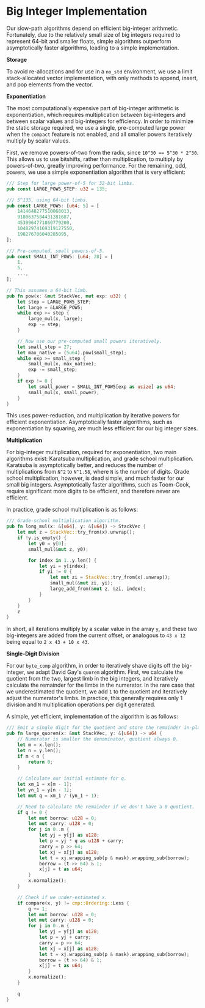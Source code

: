 # Big Integer Implementation

Our slow-path algorithms depend on efficient big-integer arithmetic. Fortunately, due to the relatively small size of big integers required to represent 64-bit and smaller floats, simple algorithms outperform asymptotically faster algorithms, leading to a simple implementation.

**Storage**

To avoid re-allocations and for use in a `no_std` environment, we use a limit stack-allocated vector implementation, with only methods to append, insert, and pop elements from the vector.

**Exponentiation**

The most computationally expensive part of big-integer arithmetic is exponentiation, which requires multiplication between big-integers and between scalar values and big-integers for efficiency. In order to minimize the static storage required, we use a single, pre-computed large power when the `compact` feature is not enabled, and all smaller powers iteratively multiply by scalar values.

First, we remove powers-of-two from the radix, since `10^30 == 5^30 * 2^30`. This allows us to use bitshifts, rather than multiplication, to multiply by powers-of-two, greatly improving performance. For the remaining, odd, powers, we use a simple exponentiation algorithm that is very efficient:

```rust
/// Step for large power-of-5 for 32-bit limbs.
pub const LARGE_POW5_STEP: u32 = 135;

/// 5^135, using 64-bit limbs.
pub const LARGE_POW5: [u64; 5] = [
    1414648277510068013,
    9180637584431281687,
    4539964771860779200,
    10482974169319127550,
    198276706040285095,
];

/// Pre-computed, small powers-of-5.
pub const SMALL_INT_POW5: [u64; 28] = [
    1,
    5,
    ...,
];

// This assumes a 64-bit limb.
pub fn pow(x: &mut StackVec, mut exp: u32) {
    let step = LARGE_POW5_STEP;
    let large = &LARGE_POW5;
    while exp >= step {
        large_mul(x, large);
        exp -= step;
    }

    // Now use our pre-computed small powers iteratively.
    let small_step = 27;
    let max_native = (5u64).pow(small_step);
    while exp >= small_step {
        small_mul(x, max_native);
        exp -= small_step;
    }
    if exp != 0 {
        let small_power = SMALL_INT_POW5[exp as usize] as u64;
        small_mul(x, small_power);
    }
}
```

This uses power-reduction, and multiplication by iterative powers for efficient exponentiation. Asymptotically faster algorithms, such as exponentiation by squaring, are much less efficient for our big integer sizes.

**Multiplication**

For big-integer multiplication, required for exponentiation, two main algorithms exist: Karatsuba multiplication, and grade school multiplication. Karatsuba is asymptotically better, and reduces the number of multiplications from `N^2` to `N^1.58`, where `N` is the number of digits. Grade school multiplication, however, is dead simple, and much faster for our small big integers. Asymptotically faster algorithms, such as Toom-Cook, require significant more digits to be efficient, and therefore never are efficient.

In practice, grade school multiplication is as follows:

```rust
/// Grade-school multiplication algorithm.
pub fn long_mul(x: &[u64], y: &[u64]) -> StackVec {
    let mut z = StackVec::try_from(x).unwrap();
    if !y.is_empty() {
        let y0 = y[0];
        small_mul(&mut z, y0);

        for index in 1..y.len() {
            let yi = y[index];
            if yi != 0 {
                let mut zi = StackVec::try_from(x).unwrap();
                small_mul(&mut zi, yi);
                large_add_from(&mut z, &zi, index);
            }
        }
    }
    z
}
```

In short, all iterations multiply by a scalar value in the array `y`, and these two big-integers are added from the current offset, or analogous to `43 x 12` being equal to `2 x 43 + 10 x 43`.


**Single-Digit Division**

For our `byte_comp` algorithm, in order to iteratively shave digits off the big-integer, we adapt David Gay's `quorem` algorithm. First, we calculate the quotient from the two, largest limb in the big integers, and iteratively calculate the remainder for the limbs in the numerator. In the rare case that we underestimated the quotient, we add `1` to the quotient and iteratively adjust the numerator's limbs. In practice, this generally requires only 1 division and `N` multiplication operations per digit generated.

A simple, yet efficient, implementation of the algorithm is as follows:

```rust
/// Emit a single digit for the quotient and store the remainder in-place.
pub fn large_quorem(x: &mut StackVec, y: &[u64]) -> u64 {
    // Numerator is smaller the denominator, quotient always 0.
    let m = x.len();
    let n = y.len();
    if m < n {
        return 0;
    }

    // Calculate our initial estimate for q.
    let xm_1 = x[m - 1];
    let yn_1 = y[n - 1];
    let mut q = xm_1 / (yn_1 + 1);

    // Need to calculate the remainder if we don't have a 0 quotient.
    if q != 0 {
        let mut borrow: u128 = 0;
        let mut carry: u128 = 0;
        for j in 0..m {
            let yj = y[j] as u128;
            let p = yj * q as u128 + carry;
            carry = p >> 64;
            let xj = x[j] as u128;
            let t = xj.wrapping_sub(p & mask).wrapping_sub(borrow);
            borrow = (t >> 64) & 1;
            x[j] = t as u64;
        }
        x.normalize();
    }

    // Check if we under-estimated x.
    if compare(x, y) != cmp::Ordering::Less {
        q += 1;
        let mut borrow: u128 = 0;
        let mut carry: u128 = 0;
        for j in 0..m {
            let yj = y[j] as u128;
            let p = yj + carry;
            carry = p >> 64;
            let xj = x[j] as u128;
            let t = xj.wrapping_sub(p & mask).wrapping_sub(borrow);
            borrow = (t >> 64) & 1;
            x[j] = t as u64;
        }
        x.normalize();
    }

    q
}
```
